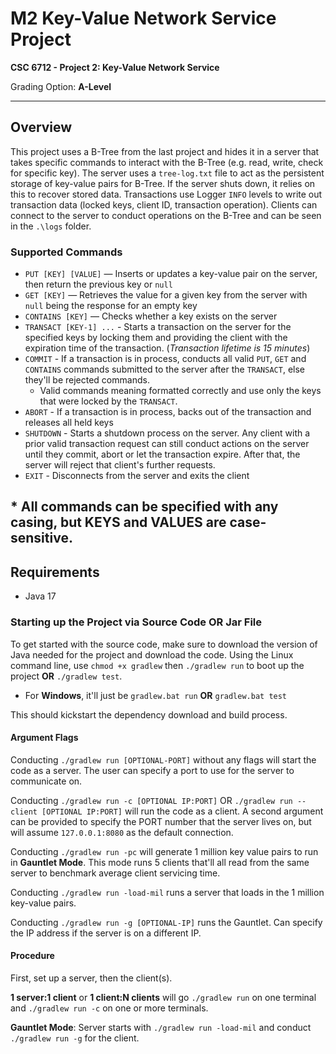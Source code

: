 # M2 Key-Value Network Service Project

**CSC 6712 - Project 2: Key-Value Network Service**

Grading Option: **A-Level**

---

## Overview

This project uses a B-Tree from the last project and hides it in a server that takes specific commands to interact with
the B-Tree (e.g. read, write, check for specific key). The server uses a `tree-log.txt` file to act as the persistent
storage of key-value pairs for B-Tree. If the server shuts down, it relies on this to recover stored data. Transactions
use Logger `INFO` levels to write out transaction data (locked keys, client ID, transaction operation). 
Clients can connect to the server to conduct operations on the B-Tree and can be seen in the `.\logs` folder.

### Supported Commands

- `PUT [KEY] [VALUE]` — Inserts or updates a key-value pair on the server, then return the previous key or `null`
- `GET [KEY]` — Retrieves the value for a given key from the server with `null` being the response for an empty key
- `CONTAINS [KEY]` — Checks whether a key exists on the server
- `TRANSACT [KEY-1] ...` - Starts a transaction on the server for the specified keys by locking them and providing the 
client with the expiration time of the transaction. (_Transaction lifetime is 15 minutes_)
- `COMMIT` - If a transaction is in process, conducts all valid `PUT`, `GET` and `CONTAINS` commands submitted
to the server after the `TRANSACT`, else they'll be rejected commands.
  - Valid commands meaning formatted correctly and use only the keys that were locked by the `TRANSACT`.
- `ABORT` - If a transaction is in process, backs out of the transaction and releases all held keys
- `SHUTDOWN` - Starts a shutdown process on the server. Any client with a prior valid transaction request can still 
conduct actions on the server until they commit, abort or let the transaction expire. After that, the 
server will reject that client's further requests.
- `EXIT` - Disconnects from the server and exits the client

\* 
All commands can be specified with any casing, but KEYS and VALUES are case-sensitive.
---

## Requirements
- Java 17

### Starting up the Project via Source Code OR Jar File
To get started with the source code, make sure to download the version of Java needed for the project and download
the code. Using the Linux command line, use `chmod +x gradlew` then `./gradlew run` to boot up the project
**OR** `./gradlew test`.
- For **Windows**, it'll just be `gradlew.bat run` **OR** `gradlew.bat test`

This should kickstart the dependency download and build process.

#### Argument Flags
Conducting `./gradlew run [OPTIONAL-PORT]` without any flags will start the code as a server. The user can specify a
port to use for the server to communicate on.

Conducting `./gradlew run -c [OPTIONAL IP:PORT]` OR `./gradlew run --client [OPTIONAL IP:PORT]` will run the code as a client.
A second argument can be provided to specify the PORT number that the server lives on, but will assume `127.0.0.1:8080`
as the default connection.

Conducting `./gradlew run -pc` will generate 1 million key value pairs to run in **Gauntlet Mode**.
This mode runs 5 clients that'll all read from the same server to benchmark average client servicing time.

Conducting `./gradlew run -load-mil` runs a server that loads in the 1 million key-value pairs.

Conducting `./gradlew run -g [OPTIONAL-IP]` runs the Gauntlet. Can specify the IP address if the server is on a
different IP.

#### Procedure
First, set up a server, then the client(s).

**1 server:1 client** or **1 client:N clients** will go `./gradlew run` on one terminal and `./gradlew run -c`
on one or more terminals.

**Gauntlet Mode**: Server starts with `./gradlew run -load-mil` and conduct `./gradlew run -g` for the client.
